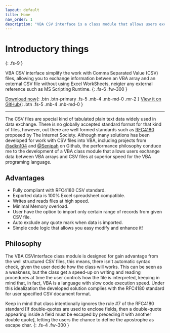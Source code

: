 ```yaml
---
layout: default
title: Home
nav_order: 1
description: "VBA CSV interface is a class module that allows users exchange data between VBA arrays and CSV files at high speed. ."
---
```


# Introductory things
{: .fs-9 }

VBA CSV interface simplify the work with Comma Separated Value (CSV) files, allowing you to exchange information betwen an VBA array and an external CSV file without using Excel WorkSheets, neigter any external reference such as MS Scripting Runtime.
{: .fs-6 .fw-300 }

[Download now](https://github.com/ws-garcia/VBA-CSV-interface/releases/tag/v1.0.1){: .btn .btn-primary .fs-5 .mb-4 .mb-md-0 .mr-2 } [View it on GitHub](https://github.com/ws-garcia/VBA-CSV-interface){: .btn .fs-5 .mb-4 .mb-md-0 }

---

The CSV files are special kind of tabulated plain text data widely used in data exchange. There is no globally accepted standard format for that kind of files, however, out there are well formed standards such as [RFC4180](https://www.ietf.org/rfc/rfc4180.txt) proposed by The Internet Society.
Although many solutions has been developed for work with CSV files into VBA, including projects from [@sdkn104](https://github.com/sdkn104/VBA-CSV) and [@Senipah](https://github.com/Senipah/VBA-Better-Array) on Github, the performance philosophy conduce me to the development of a VBA class module that allows users exchange data between VBA arrays and CSV files at superior speed for the VBA programing language.

## Advantages
* Fully compliant with RFC4180 CSV standard.
* Exported data is 100% Excel spreadsheet compatible.
* Writes and reads files at high speed.
* Minimal Memory overload.
* User have the option to import only certain range of records from given CSV file.
* Auto exclude any quote mark when data is imported.
* Simple code logic that allows you easy modify and enhance it!

## Philosophy
The VBA CSVinterface class module is designed for gain advantage from the well structured CSV files, this means, there isn't automatic syntax check, given the user decide how the class will works. This can be seen as a weakness, but the class get a speed-up on writing and reading procedures at time the user controls how the file is interpreted, keeping in mind that, in fact, VBA is a language with slow code execution speed. Under this idealization the developed solution complies with the RFC4180 standard for user specified CSV document format.

Keep in mind that class intentionally ignores the rule #7 of the RFC4180 standard [If double-quotes are used to enclose fields, then a double-quote appearing inside a field must be escaped by preceding it with another double quote], letting the users the chance to define the apostrophe as escape char.
{: .fs-4 .fw-300 }
